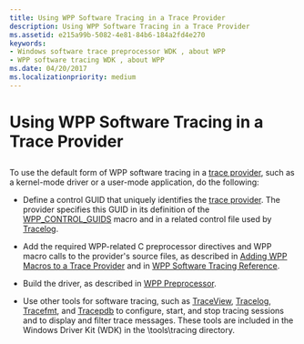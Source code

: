 ```yaml
---
title: Using WPP Software Tracing in a Trace Provider
description: Using WPP Software Tracing in a Trace Provider
ms.assetid: e215a99b-5082-4e81-84b6-184a2fd4e270
keywords:
- Windows software trace preprocessor WDK , about WPP
- WPP software tracing WDK , about WPP
ms.date: 04/20/2017
ms.localizationpriority: medium
---
```


# Using WPP Software Tracing in a Trace Provider


## <span id="ddk_using_wpp_software_tracing_in_a_driver_tools"></span><span id="DDK_USING_WPP_SOFTWARE_TRACING_IN_A_DRIVER_TOOLS"></span>


To use the default form of WPP software tracing in a [trace provider](trace-provider.md), such as a kernel-mode driver or a user-mode application, do the following:

-   Define a control GUID that uniquely identifies the [trace provider](trace-provider.md). The provider specifies this GUID in its definition of the [WPP\_CONTROL\_GUIDS](/previous-versions/windows/hardware/previsioning-framework/ff556186(v=vs.85)) macro and in a related control file used by [Tracelog](tracelog.md).

-   Add the required WPP-related C preprocessor directives and WPP macro calls to the provider's source files, as described in [Adding WPP Macros to a Trace Provider](adding-wpp-macros-to-a-trace-provider.md) and in [WPP Software Tracing Reference](/previous-versions/windows/hardware/previsioning-framework/ff556205(v=vs.85)).

-   Build the driver, as described in [WPP Preprocessor](wpp-preprocessor.md).

-   Use other tools for software tracing, such as [TraceView](traceview.md), [Tracelog](tracelog.md), [Tracefmt](tracefmt.md), and [Tracepdb](tracepdb.md) to configure, start, and stop tracing sessions and to display and filter trace messages. These tools are included in the Windows Driver Kit (WDK) in the \\tools\\tracing directory.

 

